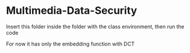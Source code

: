 # Multimedia-Data-Security

Insert this folder inside the folder with the class environment, then run the code

For now it has only the embedding function with DCT